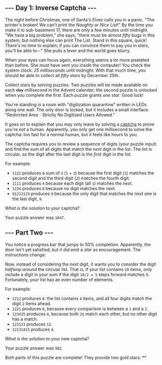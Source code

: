 --- Day 1: Inverse Captcha ---
------------------------------

The night before Christmas, one of Santa's Elves calls you in a panic.
"The printer's broken! We can't print the *Naughty or Nice List*!" By
the time you make it to sub-basement 17, there are only a few minutes
until midnight. "We have a big problem," she says; "there must be almost
*fifty* bugs in this system, but nothing else can print The List. Stand
in this square, quick! There's no time to explain; if you can convince
them to pay you in *stars*, you'll be able to--" She pulls a lever and
the world goes blurry.

When your eyes can focus again, everything seems a lot more pixelated
than before. She must have sent you inside the computer! You check the
system clock: *25 milliseconds* until midnight. With that much time, you
should be able to collect all *fifty stars* by December 25th.

Collect stars by solving puzzles. Two puzzles will be made available on
each ~~day~~ millisecond in the Advent calendar; the second puzzle is
unlocked when you complete the first. Each puzzle grants *one star*.
Good luck!

You're standing in a room with "digitization quarantine" written in LEDs
along one wall. The only door is locked, but it includes a small
interface. "Restricted Area - Strictly No Digitized Users Allowed."

It goes on to explain that you may only leave by solving a [captcha]
to prove you're *not* a human. Apparently, you only get one millisecond
to solve the captcha: too fast for a normal human, but it feels like
hours to you.

The captcha requires you to review a sequence of digits (your puzzle
input) and find the *sum* of all digits that match the *next* digit in
the list. The list is circular, so the digit after the last digit is the
*first* digit in the list.

For example:

-   `1122` produces a sum of `3` (`1` + `2`) because the first digit
    (`1`) matches the second digit and the third digit (`2`) matches the
    fourth digit.
-   `1111` produces `4` because each digit (all `1`) matches the next.
-   `1234` produces `0` because no digit matches the next.
-   `91212129` produces `9` because the only digit that matches the next
    one is the last digit, `9`.

*What is the solution* to your captcha?

Your puzzle answer was `1047`.

--- Part Two ---
----------------

You notice a progress bar that jumps to 50% completion. Apparently, the
door isn't yet satisfied, but it did emit a *star* as encouragement. The
instructions change:

Now, instead of considering the *next* digit, it wants you to consider
the digit *halfway around* the circular list. That is, if your list
contains `10` items, only include a digit in your sum if the digit
`10/2 = 5` steps forward matches it. Fortunately, your list has an even
number of elements.

For example:

-   `1212` produces `6`: the list contains `4` items, and all four
    digits match the digit `2` items ahead.
-   `1221` produces `0`, because every comparison is between a `1` and a
    `2`.
-   `123425` produces `4`, because both `2`s match each other, but no
    other digit has a match.
-   `123123` produces `12`.
-   `12131415` produces `4`.

*What is the solution* to your new captcha?

Your puzzle answer was `982`.

Both parts of this puzzle are complete! They provide two gold stars:
\*\*

  [captcha]: https://en.wikipedia.org/wiki/CAPTCHA
